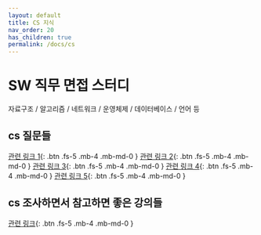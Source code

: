 ```yaml
---
layout: default
title: CS 지식
nav_order: 20
has_children: true
permalink: /docs/cs
---
```



# SW 직무 면접 스터디

자료구조 / 알고리즘 / 네트워크 / 운영체제 / 데이터베이스 / 언어 등  

## cs 질문들

[관련 링크 1](https://github.com/jobhope/TechnicalNote){: .btn .fs-5 .mb-4 .mb-md-0 }
[관련 링크 2](https://github.com/JaeYeopHan/Interview_Question_for_Beginner){: .btn .fs-5 .mb-4 .mb-md-0 }
[관련 링크 3](https://github.com/gyoogle/tech-interview-for-developer){: .btn .fs-5 .mb-4 .mb-md-0 }
[관련 링크 4](https://sisparang.tistory.com/27?category=317631){: .btn .fs-5 .mb-4 .mb-md-0 }
[관련 링크 5](https://okky.kr/article/752495){: .btn .fs-5 .mb-4 .mb-md-0 }

## cs 조사하면서 참고하면 좋은 강의들
[관련 링크](https://chobokkiri.tistory.com/m/75){: .btn .fs-5 .mb-4 .mb-md-0 }
